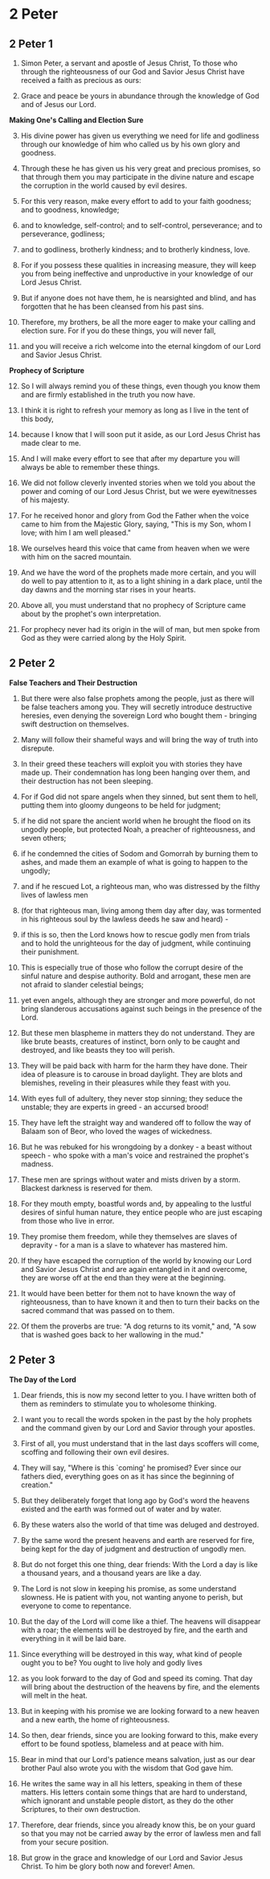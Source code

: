 # 2 Peter

## 2 Peter 1

1. Simon Peter, a servant and apostle of Jesus Christ, To those who through the righteousness of our God and Savior Jesus Christ have received a faith as precious as ours:

2. Grace and peace be yours in abundance through the knowledge of God and of Jesus our Lord.

__Making One's Calling and Election Sure__

3. His divine power has given us everything we need for life and godliness through our knowledge of him who called us by his own glory and goodness.

4. Through these he has given us his very great and precious promises, so that through them you may participate in the divine nature and escape the corruption in the world caused by evil desires.

5. For this very reason, make every effort to add to your faith goodness; and to goodness, knowledge;

6. and to knowledge, self-control; and to self-control, perseverance; and to perseverance, godliness;

7. and to godliness, brotherly kindness; and to brotherly kindness, love.

8. For if you possess these qualities in increasing measure, they will keep you from being ineffective and unproductive in your knowledge of our Lord Jesus Christ.

9. But if anyone does not have them, he is nearsighted and blind, and has forgotten that he has been cleansed from his past sins.

10. Therefore, my brothers, be all the more eager to make your calling and election sure. For if you do these things, you will never fall,

11. and you will receive a rich welcome into the eternal kingdom of our Lord and Savior Jesus Christ.

__Prophecy of Scripture__

12. So I will always remind you of these things, even though you know them and are firmly established in the truth you now have.

13. I think it is right to refresh your memory as long as I live in the tent of this body,

14. because I know that I will soon put it aside, as our Lord Jesus Christ has made clear to me.

15. And I will make every effort to see that after my departure you will always be able to remember these things.

16. We did not follow cleverly invented stories when we told you about the power and coming of our Lord Jesus Christ, but we were eyewitnesses of his majesty.

17. For he received honor and glory from God the Father when the voice came to him from the Majestic Glory, saying, "This is my Son, whom I love; with him I am well pleased." 

18. We ourselves heard this voice that came from heaven when we were with him on the sacred mountain.

19. And we have the word of the prophets made more certain, and you will do well to pay attention to it, as to a light shining in a dark place, until the day dawns and the morning star rises in your hearts.

20. Above all, you must understand that no prophecy of Scripture came about by the prophet's own interpretation.

21. For prophecy never had its origin in the will of man, but men spoke from God as they were carried along by the Holy Spirit.

## 2 Peter 2

__False Teachers and Their Destruction__

1. But there were also false prophets among the people, just as there will be false teachers among you. They will secretly introduce destructive heresies, even denying the sovereign Lord who bought them - bringing swift destruction on themselves.

2. Many will follow their shameful ways and will bring the way of truth into disrepute.

3. In their greed these teachers will exploit you with stories they have made up. Their condemnation has long been hanging over them, and their destruction has not been sleeping.

4. For if God did not spare angels when they sinned, but sent them to hell, putting them into gloomy dungeons to be held for judgment;

5. if he did not spare the ancient world when he brought the flood on its ungodly people, but protected Noah, a preacher of righteousness, and seven others;

6. if he condemned the cities of Sodom and Gomorrah by burning them to ashes, and made them an example of what is going to happen to the ungodly;

7. and if he rescued Lot, a righteous man, who was distressed by the filthy lives of lawless men

8. (for that righteous man, living among them day after day, was tormented in his righteous soul by the lawless deeds he saw and heard) -

9. if this is so, then the Lord knows how to rescue godly men from trials and to hold the unrighteous for the day of judgment, while continuing their punishment. 

10. This is especially true of those who follow the corrupt desire of the sinful nature and despise authority. Bold and arrogant, these men are not afraid to slander celestial beings;

11. yet even angels, although they are stronger and more powerful, do not bring slanderous accusations against such beings in the presence of the Lord.

12. But these men blaspheme in matters they do not understand. They are like brute beasts, creatures of instinct, born only to be caught and destroyed, and like beasts they too will perish.

13. They will be paid back with harm for the harm they have done. Their idea of pleasure is to carouse in broad daylight. They are blots and blemishes, reveling in their pleasures while they feast with you. 

14. With eyes full of adultery, they never stop sinning; they seduce the unstable; they are experts in greed - an accursed brood!

15. They have left the straight way and wandered off to follow the way of Balaam son of Beor, who loved the wages of wickedness.

16. But he was rebuked for his wrongdoing by a donkey - a beast without speech - who spoke with a man's voice and restrained the prophet's madness.

17. These men are springs without water and mists driven by a storm. Blackest darkness is reserved for them.

18. For they mouth empty, boastful words and, by appealing to the lustful desires of sinful human nature, they entice people who are just escaping from those who live in error.

19. They promise them freedom, while they themselves are slaves of depravity - for a man is a slave to whatever has mastered him.

20. If they have escaped the corruption of the world by knowing our Lord and Savior Jesus Christ and are again entangled in it and overcome, they are worse off at the end than they were at the beginning.

21. It would have been better for them not to have known the way of righteousness, than to have known it and then to turn their backs on the sacred command that was passed on to them.

22. Of them the proverbs are true: "A dog returns to its vomit," and, "A sow that is washed goes back to her wallowing in the mud."

## 2 Peter 3

__The Day of the Lord__

1. Dear friends, this is now my second letter to you. I have written both of them as reminders to stimulate you to wholesome thinking.

2. I want you to recall the words spoken in the past by the holy prophets and the command given by our Lord and Savior through your apostles.

3. First of all, you must understand that in the last days scoffers will come, scoffing and following their own evil desires.

4. They will say, "Where is this `coming' he promised? Ever since our fathers died, everything goes on as it has since the beginning of creation."

5. But they deliberately forget that long ago by God's word the heavens existed and the earth was formed out of water and by water.

6. By these waters also the world of that time was deluged and destroyed.

7. By the same word the present heavens and earth are reserved for fire, being kept for the day of judgment and destruction of ungodly men.

8. But do not forget this one thing, dear friends: With the Lord a day is like a thousand years, and a thousand years are like a day.

9. The Lord is not slow in keeping his promise, as some understand slowness. He is patient with you, not wanting anyone to perish, but everyone to come to repentance.

10. But the day of the Lord will come like a thief. The heavens will disappear with a roar; the elements will be destroyed by fire, and the earth and everything in it will be laid bare. 

11. Since everything will be destroyed in this way, what kind of people ought you to be? You ought to live holy and godly lives

12. as you look forward to the day of God and speed its coming. That day will bring about the destruction of the heavens by fire, and the elements will melt in the heat.

13. But in keeping with his promise we are looking forward to a new heaven and a new earth, the home of righteousness.

14. So then, dear friends, since you are looking forward to this, make every effort to be found spotless, blameless and at peace with him.

15. Bear in mind that our Lord's patience means salvation, just as our dear brother Paul also wrote you with the wisdom that God gave him.

16. He writes the same way in all his letters, speaking in them of these matters. His letters contain some things that are hard to understand, which ignorant and unstable people distort, as they do the other Scriptures, to their own destruction.

17. Therefore, dear friends, since you already know this, be on your guard so that you may not be carried away by the error of lawless men and fall from your secure position.

18. But grow in the grace and knowledge of our Lord and Savior Jesus Christ. To him be glory both now and forever! Amen.


